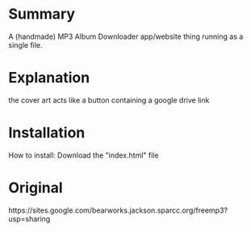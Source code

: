 <h1> Summary</h1>
A (handmade) MP3 Album Downloader app/website thing running as a single file.

<h1>Explanation</h1>
the cover art acts like a button containing a google drive link

<h1>Installation</h1>
How to install: Download the "index.html" file

<h1>Original</h1>
https://sites.google.com/bearworks.jackson.sparcc.org/freemp3?usp=sharing
